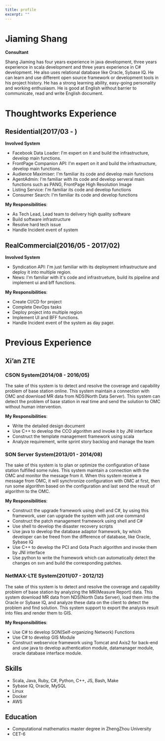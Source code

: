 ```yaml
---
title: profile
excerpt: ""
---
```


# Jiaming Shang

**Consultant**

Shang Jiaming has four years experience in java development, three years experience in scala development and three years experience in C# development. He also uses relational database like Oracle, Sybase IQ. He can learn and use different open source framework or development tools in his project history. He has a strong learning ability, easy-going personality and working enthusiasm. He is good at English without barrier to communicate, read and write English document.

# Thoughtworks Experience

## Residential(2017/03 - )

**Involved System**

 + Facebook Data Loader: I'm expert on it and build the infrastructure, develop main functions.
 + FrontPage Companion API: I'm expert on it and build the infrastructure, develop main functions.
 + Audience Maximiser: I'm familiar its code and develop main functions
 + AgentAdmin: I'm familiar with its code and develop serveral main functions such as PANG, FrontPage High Resolution Image
 + Listing Service: I'm familiar its code and develop functions
 + Consumer Search: I'm familiar its code and develop functions

**My Responsibilities**:

 + As Tech Lead, Lead team to delivery high quality software
 + Build software infrastructure
 + Resolve hard tech issue
 + Handle Incident event of system

## RealCommercial(2016/05 - 2017/02)

**Involved System**

 + Syndication API: I'm just familiar with its deployment infrastructure and deploy it into multiple region. 
 + News: I'm familiar with it's code and infrastrueture, build its pipeline and implement ui and bff functions. 

**My Responsibilities**:

 + Create CI/CD for project 
 + Complete DevOps tasks
 + Deploy project into multiple region
 + Implement UI and BFF functions.
 + Handle Incident event of the system as day pager.

# Previous Experience

## Xi’an ZTE

### CSON System(2014/08 - 2016/05)

The sake of this system is to detect and resolve the coverage and capability problem of base station online. This system maintain a connection with OMC and download MR data from NDS(North Data Server). This system can detect the problem of base station in real time and send the solution to OMC without human intervention.

**My Responsibilities**:

 + Write the detailed design document
 + Use C++ to develop the CCO algorithm and invoke it by JNI interface
 + Construct the template management framework using scala
 + Analyze requirement, write sprint story backlog and manage the team

### SON Server System(2013/01 - 2014/08)

The sake of this system is to plan or optimize the configuration of base station fulfilled some rules. This system maintain a connection with the OMC and monitor the message from it. When this system receive a message from OMC, it will synchronize configuration with OMC at first, then run some algorithm based on the configuration and last send the result of algorithm to the OMC.


**My Responsibilities**:

 + Construct the upgrade framework using shell and C#, by using this framework, user can upgrade the system with just one command
 + Construct the patch management framework using shell and C#
 + Use shell to develop the disaster recovery scripts
 + Use java to develop the database adaptor framework, by which developer can be freed from the difference of  database, like Oracle, Sybase IQ
 + Use C++ to develop the PCI and Gota Prach algorithm and invoke them by JNI interface
 + Use python to write the framework which can automatically detect the changes on svn and build the corresponding patches.

### NetMAX-LTE System(2011/07 - 2012/12)

The sake of this system is to detect and resolve the coverage and capability problem of base station by analyzing the MR(Measure Report) data. This system download MR data from NDS(North Data Server), load them into the Oracle or Sybase IQ, and analyze these data on the client to detect the problem and find solution. This system support to export the analysis result into files and render them to GIS.

**My Responsibilities**:

 + Use C# to develop SON(Self-organizing Network) Functions
 + Use C# to develop GIS Module
 + Construct webservice framework using Tomcat and Axis2 for back-end and use java to develop authentication module, datamanager module, oracle database interface module.

## Skills

 + Scala, Java, Ruby, C#, Python, C++, JS, Bash, Make
 + Sybase IQ, Oracle, MySQL
 + Linux
 + Docker
 + AWS

## Education

 + Computational mathematics master degree in ZhengZhou University
 + CET-6
